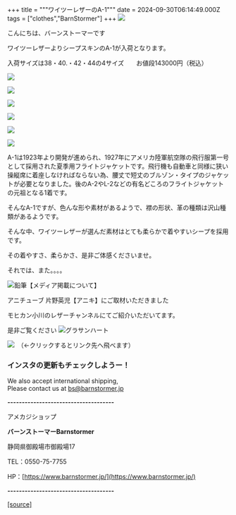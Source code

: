 +++
title = """ワイツーレザーのA-1"""
date = 2024-09-30T06:14:49.000Z
tags = ["clothes","BarnStormer"]
+++
[![](https://stat.ameba.jp/user_images/20231023/16/barnstormer-go/b2/03/p/o0420015015354743273.png)](https://ameblo.jp/barnstormer-go/entry-12825670498.html)

こんにちは、バーンストーマーです

ワイツーレザーよりシープスキンのA-1が入荷となります。

入荷サイズは38・40.・42・44の4サイズ　　お値段143000円（税込）

[![](https://stat.ameba.jp/user_images/20240930/15/barnstormer-go/aa/7c/j/o0489070015492459487.jpg)](https://stat.ameba.jp/user_images/20240930/15/barnstormer-go/aa/7c/j/o0489070015492459487.jpg)

[![](https://stat.ameba.jp/user_images/20240930/15/barnstormer-go/d7/84/j/o0488070015492459490.jpg)](https://stat.ameba.jp/user_images/20240930/15/barnstormer-go/d7/84/j/o0488070015492459490.jpg)

[![](https://stat.ameba.jp/user_images/20240930/15/barnstormer-go/3b/73/j/o0496070015492459491.jpg)](https://stat.ameba.jp/user_images/20240930/15/barnstormer-go/3b/73/j/o0496070015492459491.jpg)

[![](https://stat.ameba.jp/user_images/20240930/15/barnstormer-go/46/b6/j/o0466070015492459494.jpg)](https://stat.ameba.jp/user_images/20240930/15/barnstormer-go/46/b6/j/o0466070015492459494.jpg)

[![](https://stat.ameba.jp/user_images/20240930/15/barnstormer-go/4e/4d/j/o0494070015492459497.jpg)](https://stat.ameba.jp/user_images/20240930/15/barnstormer-go/4e/4d/j/o0494070015492459497.jpg)

[![](https://stat.ameba.jp/user_images/20240930/15/barnstormer-go/18/84/j/o0466070015492459502.jpg)](https://stat.ameba.jp/user_images/20240930/15/barnstormer-go/18/84/j/o0466070015492459502.jpg)

A-1は1923年より開発が進められ、1927年にアメリカ陸軍航空隊の飛行服第一号として採用された夏季用フライトジャケットです。飛行機も自動車と同様に狭い操縦席に着座しなければならない為、腰丈で短丈のブルゾン・タイプのジャケットが必要となりました。後のA-2やL-2などの有名どころのフライトジャケットの元祖となる1着です。

そんなA-1ですが、色んな形や素材があるようで、襟の形状、革の種類は沢山種類があるようです。

そんな中、ワイツーレザーが選んだ素材はとても柔らかで着やすいシープを採用です。

その着やすさ、柔らかさ、是非ご体感くださいませ。

それでは、また。。。。

![鉛筆](https://stat100.ameba.jp/blog/ucs/img/char/char3/519.png)【メディア掲載について】

アニチューブ 片野英児【アニキ】にご取材いただきました

モヒカン小川のレザーチャンネルにてご紹介いただいてます。

是非ご覧ください ![グラサンハート](https://stat100.ameba.jp/blog/ucs/img/char/char3/148.png)

[![](https://stat.ameba.jp/user_images/20230412/16/barnstormer-go/6a/23/p/o0108010815269242493.png)](https://www.instagram.com/barnstormer_daily/)　（←クリックするとリンク先へ飛べます）

### インスタの更新もチェックしようー！

We also accept international shipping,  
Please contact us at bs@barnstormer.jp

**\-------------------------------------**

アメカジショップ

**バーンストーマーBarnstormer**

静岡県御殿場市御殿場17

TEL：0550-75-7755

HP：[https://www.barnstormer.jp/](https://www.barnstormer.jp/)

**\-------------------------------------**

[[source]](https://ameblo.jp/barnstormer-go/entry-12869487903.html)
